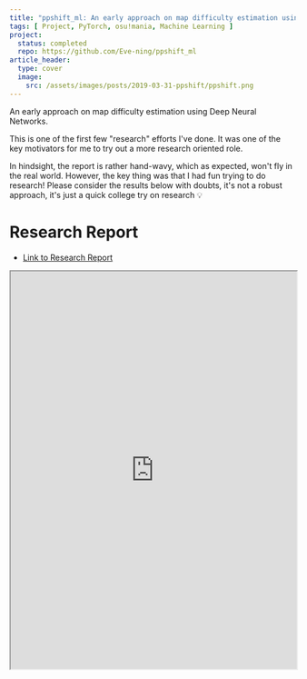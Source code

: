 ```yaml
---
title: "ppshift_ml: An early approach on map difficulty estimation using Deep Neural Networks"
tags: [ Project, PyTorch, osu!mania, Machine Learning ]
project:
  status: completed
  repo: https://github.com/Eve-ning/ppshift_ml
article_header:
  type: cover
  image:
    src: /assets/images/posts/2019-03-31-ppshift/ppshift.png
---
```


An early approach on map difficulty estimation using Deep Neural Networks.

<!--more-->

This is one of the first few "research" efforts I've done. It was one of the key
motivators for me to try out a more research oriented role.

In hindsight, the report is rather hand-wavy, which as expected, won't fly in
the real world. However, the key thing was that I had fun trying to do research!
Please consider the results below with doubts, it's not a robust approach, it's
just a quick college try on research :bulb:


# Research Report

- [Link to Research Report](https://raw.githubusercontent.com/Eve-ning/ppshift_ml/master/research_tex/main.pdf)

<iframe src="https://docs.google.com/gview?url=https://raw.githubusercontent.com/Eve-ning/ppshift_ml/master/research_tex/main.pdf&embedded=true"
style="width:100%;
height:700px;"></iframe>
